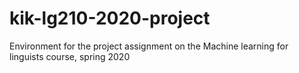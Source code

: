 # kik-lg210-2020-project
Environment for the project assignment on the Machine learning for linguists course, spring 2020
